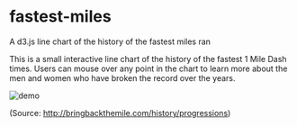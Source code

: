 # fastest-miles
A d3.js line chart of the history of the fastest miles ran

This is a small interactive line chart of the history of the fastest 1 Mile Dash times. 
Users can mouse over any point in the chart to learn more about the men and women who have broken the record over the years.

![demo](nathanemyers.github.com/fastest-mile-example.gif)


(Source: http://bringbackthemile.com/history/progressions)
